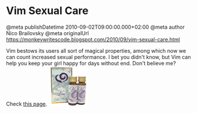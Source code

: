 # Vim Sexual Care

@meta publishDatetime 2010-09-02T09:00:00.000+02:00
@meta author Nico Brailovsky
@meta originalUrl https://monkeywritescode.blogspot.com/2010/09/vim-sexual-care.html

Vim bestows its users all sort of magical properties, among which now we can count increased sexual performance. I bet you didn't know, but Vim can help you keep your girl happy for days without end. Don't believe me? Check [this page](/blog_md/youfoundadeadlink.md).
![](/blog_img/vitasprings_2120_714414771.jpeg)

